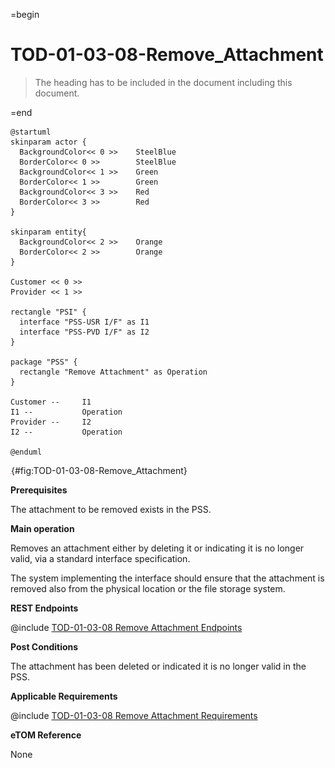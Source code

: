 =begin

# TOD-01-03-08-Remove_Attachment

> The heading has to be included in the document including this document.

=end

```plantuml
@startuml
skinparam actor {
  BackgroundColor<< 0 >> 	SteelBlue
  BorderColor<< 0 >> 		SteelBlue
  BackgroundColor<< 1 >> 	Green
  BorderColor<< 1 >> 		Green
  BackgroundColor<< 3 >> 	Red
  BorderColor<< 3 >> 		Red
}

skinparam entity{
  BackgroundColor<< 2 >> 	Orange
  BorderColor<< 2 >> 		Orange
}

Customer << 0 >> 
Provider << 1 >>

rectangle "PSI" {
  interface "PSS-USR I/F" as I1
  interface "PSS-PVD I/F" as I2
}

package "PSS" {
  rectangle "Remove Attachment" as Operation
}

Customer --	    I1
I1 --           Operation
Provider --	    I2
I2 --           Operation

@enduml

```

![**TOD-01-03-08**: Remove Attachment](../../common/pixel.png){#fig:TOD-01-03-08-Remove_Attachment}

**Prerequisites**

The attachment to be removed exists in the PSS.

**Main operation**

Removes an attachment either by deleting it or indicating it is no longer valid, via a standard interface specification.

The system implementing the interface should ensure that the attachment is removed also from the physical location or the file storage system.

**REST Endpoints**

@include [TOD-01-03-08 Remove Attachment Endpoints](endpoints/TOD-01-03-08-Remove_Attachment-endpoints.md)

**Post Conditions**

The attachment has been deleted or indicated it is no longer valid in the PSS.

**Applicable Requirements**

@include [TOD-01-03-08 Remove Attachment Requirements](requirements/TOD-01-03-08-Remove_Attachment-requirements.md)

**eTOM Reference**

None
